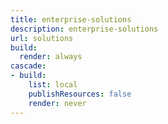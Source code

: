 ```yaml
---
title: enterprise-solutions
description: enterprise-solutions
url: solutions
build:
  render: always
cascade:
- build:
    list: local
    publishResources: false
    render: never
---
```

